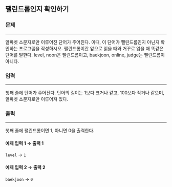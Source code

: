 ## 팰린드롬인지 확인하기


### 문제

---
알파벳 소문자로만 이루어진 단어가 주어진다. 이때, 이 단어가 팰린드롬인지 아닌지 확인하는 프로그램을 작성하시오. 팰린드롬이란 앞으로 읽을 때와 거꾸로 읽을 때 똑같은 단어를 말한다. level, noon은 팰린드롬이고, baekjoon, online, judge는 팰린드롬이 아니다.

### 입력

---
첫째 줄에 단어가 주어진다. 단어의 길이는 1보다 크거나 같고, 100보다 작거나 같으며, 알파벳 소문자로만 이루어져 있다.

### 출력

---
첫째 줄에 팰린드롬이면 1, 아니면 0을 출력한다.

#### 예제 입력 1 &rarr; 출력 1
`level` &rarr; `1`

#### 예제 입력 2 &rarr; 출력 2
`baekjoon` &rarr; `0`